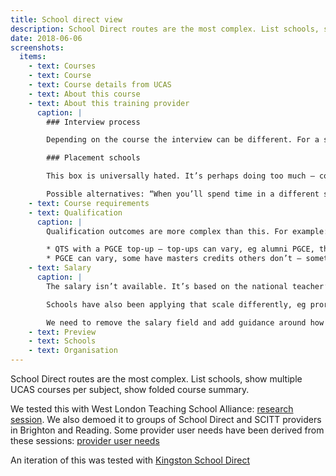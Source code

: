 ```yaml
---
title: School direct view
description: School Direct routes are the most complex. List schools, show multiple UCAS courses per subject, show folded course summary.
date: 2018-06-06
screenshots:
  items:
    - text: Courses
    - text: Course
    - text: Course details from UCAS
    - text: About this course
    - text: About this training provider
      caption: |
        ### Interview process

        Depending on the course the interview can be different. For a salaried course the school you’ll be training in will have a greater say over the applicant.

        ### Placement schools

        This box is universally hated. It’s perhaps doing too much – combining pattern of placements, course structure and how you are placed.

        Possible alternatives: “When you’ll spend time in a different school”, “Schools you’ll train in”.
    - text: Course requirements
    - text: Qualification
      caption: |
        Qualification outcomes are more complex than this. For example:

        * QTS with a PGCE top-up – top-ups can vary, eg alumni PGCE, this also affects fees
        * PGCE can vary, some have masters credits others don’t – sometimes you don’t get the PGCE if you fail the masters bit, sometimes that doesn’t matter
    - text: Salary
      caption: |
        The salary isn’t available. It’s based on the national teacher’s pay scale that isn’t published until later in the year.

        Schools have also been applying that scale differently, eg prorata based on time in schools vs full time. Rules around this are unclear.

        We need to remove the salary field and add guidance around how much salary there will be in existing box (eg setting against pay scale).
    - text: Preview
    - text: Schools
    - text: Organisation
---
```


School Direct routes are the most complex. List schools, show multiple UCAS courses per subject, show folded course summary.

We tested this with West London Teaching School Alliance:
[research session](https://lookback.io/watch/mbc9BNqBJjoRkinAE). We also demoed it to groups of School Direct and SCITT providers in Brighton and Reading. Some provider user needs have been derived from these sessions: [provider user needs](https://docs.google.com/document/d/1Jb5uDZBnSFGcCdl3gAF9ggAo1klsEWL-KeSIGGLJpBE/edit)

An iteration of this was tested with [Kingston School Direct](/publish-teacher-training-courses/kingston-school-direct)

